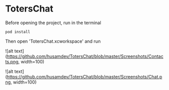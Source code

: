 # TotersChat

Before opening the project, run in the terminal
```
pod install
```
Then open 'TotersChat.xcworkspace' and run

![alt text](https://github.com/husamdev/TotersChat/blob/master/Screenshots/Contacts.png, width=100)

![alt text](https://github.com/husamdev/TotersChat/blob/master/Screenshots/Chat.png, width=100)

